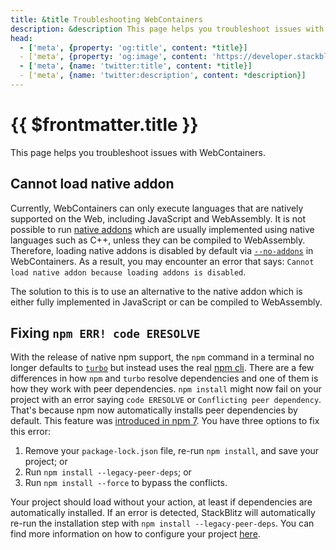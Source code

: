```yaml
---
title: &title Troubleshooting WebContainers
description: &description This page helps you troubleshoot issues with WebContainers.
head:
  - ['meta', {property: 'og:title', content: *title}] 
  - ['meta', {property: 'og:image', content: 'https://developer.stackblitz.com/img/og/webcontainer-troubleshooting.png'}]
  - ['meta', {name: 'twitter:title', content: *title}]
  - ['meta', {name: 'twitter:description', content: *description}]
---
```


# {{ $frontmatter.title }}

This page helps you troubleshoot issues with WebContainers.

## Cannot load native addon

Currently, WebContainers can only execute languages that are natively supported on the Web, including JavaScript and WebAssembly. It is not possible to run [native addons](https://nodejs.org/api/addons.html) which are usually implemented using native languages such as C++, unless they can be compiled to WebAssembly. Therefore, loading native addons is disabled by default via [`--no-addons`](https://nodejs.org/api/cli.html#--no-addons) in WebContainers. As a result, you may encounter an error that says: `Cannot load native addon because loading addons is disabled`.

The solution to this is to use an alternative to the native addon which is either fully implemented in JavaScript or can be compiled to WebAssembly.

## Fixing `npm ERR! code ERESOLVE`

With the release of native npm support, the `npm` command in a terminal no longer defaults to [`turbo`](turbo-package-manager.md) but instead uses the real [npm cli](https://github.com/npm/cli). There are a few differences in how `npm` and `turbo` resolve dependencies and one of them is how they work with peer dependencies. `npm install` might now fail on your project with an error saying `code ERESOLVE` or `Conflicting peer dependency`. That's because npm now automatically installs peer dependencies by default. This feature was [introduced in npm 7](https://github.blog/2021-02-02-npm-7-is-now-generally-available/#peer-dependencies). You have three options to fix this error:

 1. Remove your `package-lock.json` file, re-run `npm install`, and save your project; or
 2. Run `npm install --legacy-peer-deps`; or
 3. Run `npm install --force` to bypass the conflicts.

Your project should load without your action, at least if dependencies are automatically installed. If an error is detected, StackBlitz will automatically re-run the installation step with `npm install --legacy-peer-deps`. You can find more information on how to configure your project [here](https://developer.stackblitz.com/platform/webcontainers/project-config).
